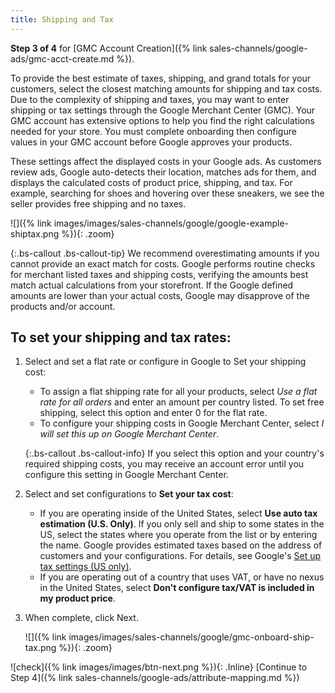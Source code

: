 ```yaml
---
title: Shipping and Tax
---
```



**Step 3 of 4** for [GMC Account Creation]({% link sales-channels/google-ads/gmc-acct-create.md %}).

To provide the best estimate of taxes, shipping, and grand totals for your customers, select the closest matching amounts for shipping and tax costs. Due to the complexity of shipping and taxes, you may want to enter shipping or tax settings through the Google Merchant Center (GMC). Your GMC account has extensive options to help you find the right calculations needed for your store. You must complete onboarding then configure values in your GMC account before Google approves your products.

These settings affect the displayed costs in your Google ads. As customers review ads, Google auto-detects their location, matches ads for them, and displays the calculated costs of product price, shipping, and tax. For example, searching for shoes and hovering over these sneakers, we see the seller provides free shipping and no taxes.

  ![]({% link images/images/sales-channels/google/google-example-shiptax.png %}){: .zoom}

{:.bs-callout .bs-callout-tip}
We recommend overestimating amounts if you cannot provide an exact match for costs. Google performs routine checks for merchant listed taxes and shipping costs, verifying the amounts best match actual calculations from your storefront. If the Google defined amounts are lower than your actual costs, Google may disapprove of the products and/or account.

## To set your shipping and tax rates:

1. Select and set a flat rate or configure in Google to Set your shipping cost:

   * To assign a flat shipping rate for all your products, select *Use a flat rate for all orders* and enter an amount per country listed. To set free shipping, select this option and enter 0 for the flat rate.
   * To configure your shipping costs in Google Merchant Center, select *I will set this up on Google Merchant Center*.

    {:.bs-callout .bs-callout-info}
    If you select this option and your country's required shipping costs, you may receive an account error until you configure this setting in Google Merchant Center.

1. 	Select and set configurations to **Set your tax cost**:

    * If you are operating inside of the United States, select **Use auto tax estimation (U.S. Only)**. If you only sell and ship to some states in the US, select the states where you operate from the list or by entering the name. Google provides estimated taxes based on the address of customers and your configurations. For details, see Google's [Set up tax settings (US only)][1].
    * If you are operating out of a country that uses VAT, or have no nexus in the United States, select **Don't configure tax/VAT is included in my product price**.

1. When complete, click <span class="btn">Next</span>.

    ![]({% link images/images/sales-channels/google/gmc-onboard-ship-tax.png %}){: .zoom}

![check]({% link images/images/btn-next.png %}){: .Inline} [Continue to Step 4]({% link sales-channels/google-ads/attribute-mapping.md %})

[1]: https://support.google.com/merchants/answer/160162?hl=en
